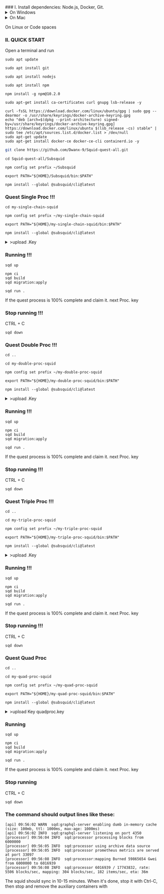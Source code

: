 <p align="center">
</p>
### I. Install dependencies: Node.js, Docker, Git.

<details>
<summary>On Windows</summary>

1. Enable [Hyper-V](https://learn.microsoft.com/en-us/virtualization/hyper-v-on-windows/quick-start/enable-hyper-v).
2. Install [Docker for Windows](https://docs.docker.com/desktop/install/windows-install/).
3. Install NodeJS LTS using the [official installer](https://nodejs.org/en/download).
4. Install [Git for Windows](https://git-scm.com/download/win).

In all installs it is OK to leave all the options at their default values. You will need a terminal to complete this tutorial - [WSL](https://learn.microsoft.com/en-us/windows/wsl/install) bash is the preferred option.
</details>

<details>
<summary>On Mac</summary>

1. Install [Docker for Mac](https://docs.docker.com/desktop/install/mac-install/).
2. Install Git using the [installer](https://sourceforge.net/projects/git-osx-installer/) or by [other means](https://git-scm.com/download/mac).
3. Install NodeJS LTS using the [official installer](https://nodejs.org/en/download).
</details>

On Linux or Code spaces

### II. QUICK START 

Open a terminal and run


```
sudo apt update
```
```
sudo apt install git
```
```
sudo apt install nodejs
```

```
sudo apt install npm
```

```
npm install -g npm@10.2.0
```
```
sudo apt-get install ca-certificates curl gnupg lsb-release -y
```
```
curl -fsSL https://download.docker.com/linux/ubuntu/gpg | sudo gpg --dearmor -o /usr/share/keyrings/docker-archive-keyring.gpg
echo "deb [arch=$(dpkg --print-architecture) signed-by=/usr/share/keyrings/docker-archive-keyring.gpg] https://download.docker.com/linux/ubuntu $(lsb_release -cs) stable" | sudo tee /etc/apt/sources.list.d/docker.list > /dev/null
sudo apt-get update
sudo apt-get install docker-ce docker-ce-cli containerd.io -y
```
```bash
git clone https://github.com/Dwanx-9/Squid-quest-all.git
```
```
cd Squid-quest-all/Subsquid
```
```
npm config set prefix ~/Subsquid
```
```
export PATH="${HOME}/Subsquid/bin:$PATH"
```
```
npm install --global @subsquid/cli@latest
```

### Quest Single Proc !!!

```
cd my-single-chain-squid
```
```
npm config set prefix ~/my-single-chain-squid
```
```
export PATH="${HOME}/my-single-chain-squid/bin:$PATH"
```
```
npm install --global @subsquid/cli@latest
```

<details>
<summary>>upload .Key</summary>
Press "Get Key" button in the quest card to obtain the `singleProc.key` key file. Save it to the `./query-gateway/keys` subfolder of the squid folder. The file will be used by the query gateway container.

</details>

### Running !!!
```
sqd up
```
```
npm ci
sqd build
sqd migration:apply
```
```
sqd run .
```
If the quest process is 100% complete and claim it. next Proc. key

### Stop running !!!

CTRL + C
```
sqd down
```
### Quest Double Proc !!!
```
cd ..
```
```
cd my-double-proc-squid
```
```
npm config set prefix ~/my-double-proc-squid
```
```
export PATH="${HOME}/my-double-proc-squid/bin:$PATH"
```
```
npm install --global @subsquid/cli@latest
```
<details>
<summary>>upload .Key</summary>
Press "Get Key" button in the quest card to obtain the `doubleProc.key` key file. Save it to the `./query-gateway/keys` subfolder of the squid folder. The file will be used by the query gateway container.
</details>

### Running !!!
```
sqd up
```
```
npm ci
sqd build
sqd migration:apply
```
```
sqd run .
```
If the quest process is 100% complete and claim it. next Proc. key

### Stop running !!!

CTRL + C
```
sqd down
```
### Quest Triple Proc !!!
```
cd ..
```
```
cd my-triple-proc-squid
```
```
npm config set prefix ~/my-triple-proc-squid
```
```
export PATH="${HOME}/my-triple-proc-squid/bin:$PATH"
```
```
npm install --global @subsquid/cli@latest
```
<details>
<summary>>upload .Key</summary>
Press "Get Key" button in the quest card to obtain the `tripleProc.key` key file. Save it to the `./query-gateway/keys` subfolder of the squid folder. The file will be used by the query gateway container.

</details>

### Running !!!
```
sqd up
```
```
npm ci
sqd build
sqd migration:apply
```
```
sqd run .
```
If the quest process is 100% complete and claim it. next Proc. key

### Stop running !!!

CTRL + C

```
sqd down
```

### Quest Quad Proc 
```
cd ..
```
```
cd my-quad-proc-squid
```
```
npm config set prefix ~/my-quad-proc-squid
```
```
export PATH="${HOME}/my-quad-proc-squid/bin:$PATH"
```
```
npm install --global @subsquid/cli@latest
```
<details>
<summary>>upload Key quadproc.key</summary>
Press "Get Key" button in the quest card to obtain the `quadProc.key` key file. Save it to the `./query-gateway/keys` subfolder of the squid folder. The file will be used by the query gateway container.
</details>

### Running

```
sqd up
```
```
npm ci
sqd build
sqd migration:apply
```
```
sqd run .
```
If the quest process is 100% complete and claim it. next Proc. key

### Stop running

CTRL + C

```
sqd down
```

### The command should output lines like these:
   ```
   [api] 09:56:02 WARN  sqd:graphql-server enabling dumb in-memory cache (size: 100mb, ttl: 1000ms, max-age: 1000ms)
   [api] 09:56:02 INFO  sqd:graphql-server listening on port 4350
   [processor] 09:56:04 INFO  sqd:processor processing blocks from 6000000
   [processor] 09:56:05 INFO  sqd:processor using archive data source
   [processor] 09:56:05 INFO  sqd:processor prometheus metrics are served at port 33097
   [processor] 09:56:08 INFO  sqd:processor:mapping Burned 59865654 Gwei from 6000000 to 6016939
   [processor] 09:56:08 INFO  sqd:processor 6016939 / 17743832, rate: 5506 blocks/sec, mapping: 304 blocks/sec, 182 items/sec, eta: 36m
   ```
   The squid should sync in 10-15 minutes. When it's done, stop it with Ctrl-C, then stop and remove the auxiliary containers with
   ```bash
